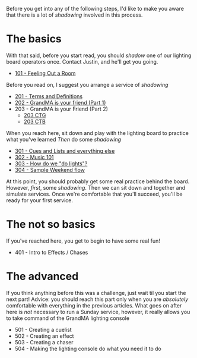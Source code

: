 <!-- TITLE: Lights Training -->
<!-- SUBTITLE: Light up the world! (As long as it's behind a lighting console) -->

Before you get into any of the following steps, I'd like to make you aware that there is a lot of _shadowing_ involved in this process.

# The basics
With that said, before you start read, you should *shadow* one of our lighting board operators once. Contact Justin, and he'll get you going.
* [101 - Feeling Out a Room](/lights/training-pages/101)

Before you read on, I suggest you arrange a service of _shadowing_
* [201 - Terms and Definitions](/lights/training-pages/201)
* [202 - GrandMA is your friend (Part 1)](/lights/training-pages/202)
* 203 - GrandMA is your Friend (Part 2)
   * [203 CTG](/lights/training-pages/203g) 
   * [203 CTB](/lights/training-pages/203b)

When you reach here, sit down and play with the lighting board to practice what you've learned
*Then* do some *shadowing*

* [301 - Cues and Lists and everything else](/lights/training-pages/301)
* [302 - Music 101](/lights/training-pages/302)
* [303 - How do we "do lights"?](/lights/training-pages/303)
* [304 - Sample Weekend flow](/lights/training-pages/304)

At this point, you should probably get some real practice behind the board. However, _first_, some _shadowing_.
Then we can sit down and together and simulate services. Once we're comfortable that you'll succeed, you'll be ready for your first service.

# The not so basics
If you've reached here, you get to begin to have some real fun!
* 401 - Intro to Effects / Chases
# The advanced
If you think anything before this was a challenge, just wait til you start the next part! 
Advice: you should reach this part only when you are _absolutely_ comfortable with everything in the previous articles. What goes on after here is _not_ necessary to run a Sunday service, however, it really allows you to take command of the GrandMA lighting console
* 501 - Creating a cuelist
* 502 - Creating an effect
* 503 - Creating a chaser
* 504 - Making the lighting console do what you need it to do